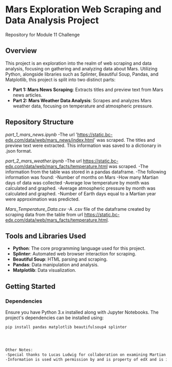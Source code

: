 # Mars Exploration Web Scraping and Data Analysis Project
Repository for Module 11 Challenge

## Overview

This project is an exploration into the realm of web scraping and data analysis, focusing on gathering and analyzing data about Mars. Utilizing Python, alongside libraries such as Splinter, Beautiful Soup, Pandas, and Matplotlib, this project is split into two distinct parts:

- **Part 1: Mars News Scraping**: Extracts titles and preview text from Mars news articles.
- **Part 2: Mars Weather Data Analysis**: Scrapes and analyzes Mars weather data, focusing on temperature and atmospheric pressure.

## Repository Structure

*part_1_mars_news.ipynb*
	-The url 'https://static.bc-edx.com/data/web/mars_news/index.html' was scraped. The titles and preview text were extracted. This information was saved to a dictionary in .json format.

*part_2_mars_weather.ipynb*
	-The url https://static.bc-edx.com/data/web/mars_facts/temperature.html was scraped. 
	-The information from the table was stored in a pandas dataframe.
	-The following information was found:
		-Number of months on Mars
		-How many Martian days of data was collected
		-Average low temperature by month was calculated and graphed.
		-Average atmospheric pressure by month was calculated and graphed.
		-Number of Earth days equal to a Martian year were approximation was predicted.

*Mars_Temperature_Data.csv*
	-A .csv file of the dataframe created by scraping data from the table from url https://static.bc-edx.com/data/web/mars_facts/temperature.html.

## Tools and Libraries Used

- **Python**: The core programming language used for this project.
- **Splinter**: Automated web browser interaction for scraping.
- **Beautiful Soup**: HTML parsing and scraping.
- **Pandas**: Data manipulation and analysis.
- **Matplotlib**: Data visualization.

## Getting Started

### Dependencies

Ensure you have Python 3.x installed along with Jupyter Notebooks. The project's dependencies can be installed using:

```bash
pip install pandas matplotlib beautifulsoup4 splinter




Other Notes:
-Special thanks to Lucas Ludwig for collaboration on examining Martian year prediction.
-Information is used with permission by and is property of edX and is intended for educational purposes only.
